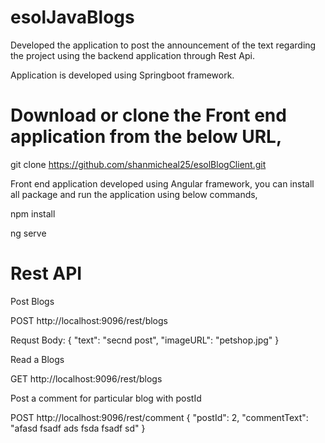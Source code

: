 # esolJavaBlogs

Developed the application to post the announcement of the text regarding the project using the backend application through Rest Api.

Application is developed using Springboot framework.

# Download or clone the Front end application from the below URL,

git clone https://github.com/shanmicheal25/esolBlogClient.git

Front end application developed using Angular framework, you can install all package and run the application using below commands,

npm install

ng serve

# Rest API 

Post Blogs

POST http://localhost:9096/rest/blogs

Requst Body:
{
"text": "secnd  post",
"imageURL": "petshop.jpg"
}

Read a Blogs

GET http://localhost:9096/rest/blogs

Post a comment for particular blog with postId

POST http://localhost:9096/rest/comment
{
"postId": 2,
"commentText": "afasd fsadf ads fsda fsadf sd"
} 
